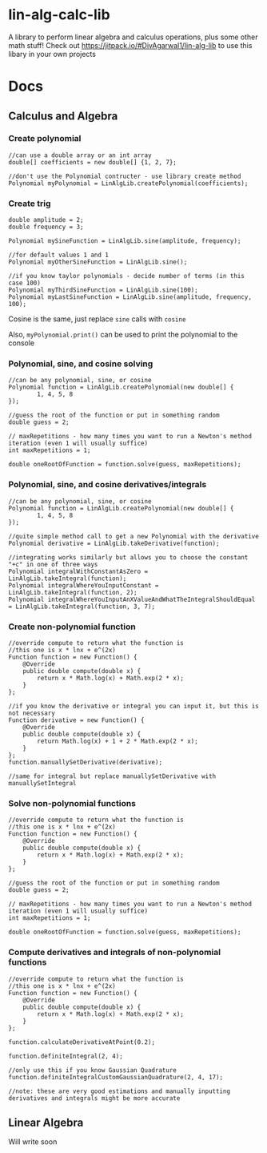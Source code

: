 # lin-alg-calc-lib
A library to perform linear algebra and calculus operations, plus some other math stuff!
Check out https://jitpack.io/#DivAgarwal1/lin-alg-lib to use this libary in your own projects

# Docs
## Calculus and Algebra
### Create polynomial
```
//can use a double array or an int array
double[] coefficients = new double[] {1, 2, 7};

//don't use the Polynomial contructer - use library create method
Polynomial myPolynomial = LinAlgLib.createPolynomial(coefficients);
```
### Create trig
```
double amplitude = 2;
double frequency = 3;

Polynomial mySineFunction = LinAlgLib.sine(amplitude, frequency);

//for default values 1 and 1
Polynomial myOtherSineFunction = LinAlgLib.sine();

//if you know taylor polynomials - decide number of terms (in this case 100)
Polynomial myThirdSineFunction = LinAlgLib.sine(100);
Polynomial myLastSineFunction = LinAlgLib.sine(amplitude, frequency, 100);
```
Cosine is the same, just replace `sine` calls with `cosine`

Also, `myPolynomial.print()` can be used to print the polynomial to the console

### Polynomial, sine, and cosine solving
```
//can be any polynomial, sine, or cosine
Polynomial function = LinAlgLib.createPolynomial(new double[] {
        1, 4, 5, 8
});

//guess the root of the function or put in something random
double guess = 2;

// maxRepetitions - how many times you want to run a Newton's method iteration (even 1 will usually suffice)
int maxRepetitions = 1;

double oneRootOfFunction = function.solve(guess, maxRepetitions);
```

### Polynomial, sine, and cosine derivatives/integrals
```
//can be any polynomial, sine, or cosine
Polynomial function = LinAlgLib.createPolynomial(new double[] {
        1, 4, 5, 8
});

//quite simple method call to get a new Polynomial with the derivative
Polynomial derivative = LinAlgLib.takeDerivative(function);

//integrating works similarly but allows you to choose the constant "+c" in one of three ways
Polynomial integralWithConstantAsZero = LinAlgLib.takeIntegral(function);
Polynomial integralWhereYouInputConstant = LinAlgLib.takeIntegral(function, 2);
Polynomial integralWhereYouInputAnXValueAndWhatTheIntegralShouldEqual = LinAlgLib.takeIntegral(function, 3, 7);
```

### Create non-polynomial function
```
//override compute to return what the function is
//this one is x * lnx + e^(2x)
Function function = new Function() {
    @Override
    public double compute(double x) {
        return x * Math.log(x) + Math.exp(2 * x);
    }
};

//if you know the derivative or integral you can input it, but this is not necessary
Function derivative = new Function() {
    @Override
    public double compute(double x) {
        return Math.log(x) + 1 + 2 * Math.exp(2 * x);
    }
};
function.manuallySetDerivative(derivative);

//same for integral but replace manuallySetDerivative with manuallySetIntegral
```

### Solve non-polynomial functions
```
//override compute to return what the function is
//this one is x * lnx + e^(2x)
Function function = new Function() {
    @Override
    public double compute(double x) {
        return x * Math.log(x) + Math.exp(2 * x);
    }
};

//guess the root of the function or put in something random
double guess = 2;

// maxRepetitions - how many times you want to run a Newton's method iteration (even 1 will usually suffice)
int maxRepetitions = 1;

double oneRootOfFunction = function.solve(guess, maxRepetitions);
```

### Compute derivatives and integrals of non-polynomial functions
```
//override compute to return what the function is
//this one is x * lnx + e^(2x)
Function function = new Function() {
    @Override
    public double compute(double x) {
        return x * Math.log(x) + Math.exp(2 * x);
    }
};

function.calculateDerivativeAtPoint(0.2);

function.definiteIntegral(2, 4);
        
//only use this if you know Gaussian Quadrature
function.definiteIntegralCustomGaussianQuadrature(2, 4, 17);

//note: these are very good estimations and manually inputting derivatives and integrals might be more accurate
```

## Linear Algebra
Will write soon